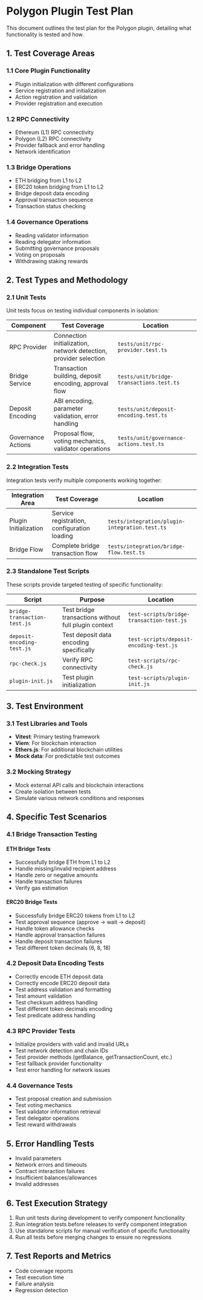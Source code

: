 # Polygon Plugin Test Plan

This document outlines the test plan for the Polygon plugin, detailing what functionality is tested and how.

## 1. Test Coverage Areas

### 1.1 Core Plugin Functionality

- Plugin initialization with different configurations
- Service registration and initialization
- Action registration and validation
- Provider registration and execution

### 1.2 RPC Connectivity

- Ethereum (L1) RPC connectivity
- Polygon (L2) RPC connectivity
- Provider fallback and error handling
- Network identification

### 1.3 Bridge Operations

- ETH bridging from L1 to L2
- ERC20 token bridging from L1 to L2
- Bridge deposit data encoding
- Approval transaction sequence
- Transaction status checking

### 1.4 Governance Operations

- Reading validator information
- Reading delegator information
- Submitting governance proposals
- Voting on proposals
- Withdrawing staking rewards

## 2. Test Types and Methodology

### 2.1 Unit Tests

Unit tests focus on testing individual components in isolation:

| Component          | Test Coverage                                                    | Location                                 |
| ------------------ | ---------------------------------------------------------------- | ---------------------------------------- |
| RPC Provider       | Connection initialization, network detection, provider selection | `tests/unit/rpc-provider.test.ts`        |
| Bridge Service     | Transaction building, deposit encoding, approval flow            | `tests/unit/bridge-transactions.test.ts` |
| Deposit Encoding   | ABI encoding, parameter validation, error handling               | `tests/unit/deposit-encoding.test.ts`    |
| Governance Actions | Proposal flow, voting mechanics, validator operations            | `tests/unit/governance-actions.test.ts`  |

### 2.2 Integration Tests

Integration tests verify multiple components working together:

| Integration Area      | Test Coverage                               | Location                                       |
| --------------------- | ------------------------------------------- | ---------------------------------------------- |
| Plugin Initialization | Service registration, configuration loading | `tests/integration/plugin-integration.test.ts` |
| Bridge Flow           | Complete bridge transaction flow            | `tests/integration/bridge-flow.test.ts`        |

### 2.3 Standalone Test Scripts

These scripts provide targeted testing of specific functionality:

| Script                       | Purpose                                              | Location                                  |
| ---------------------------- | ---------------------------------------------------- | ----------------------------------------- |
| `bridge-transaction-test.js` | Test bridge transactions without full plugin context | `test-scripts/bridge-transaction-test.js` |
| `deposit-encoding-test.js`   | Test deposit data encoding specifically              | `test-scripts/deposit-encoding-test.js`   |
| `rpc-check.js`               | Verify RPC connectivity                              | `test-scripts/rpc-check.js`               |
| `plugin-init.js`             | Test plugin initialization                           | `test-scripts/plugin-init.js`             |

## 3. Test Environment

### 3.1 Test Libraries and Tools

- **Vitest**: Primary testing framework
- **Viem**: For blockchain interaction
- **Ethers.js**: For additional blockchain utilities
- **Mock data**: For predictable test outcomes

### 3.2 Mocking Strategy

- Mock external API calls and blockchain interactions
- Create isolation between tests
- Simulate various network conditions and responses

## 4. Specific Test Scenarios

### 4.1 Bridge Transaction Testing

#### ETH Bridge Tests

- Successfully bridge ETH from L1 to L2
- Handle missing/invalid recipient address
- Handle zero or negative amounts
- Handle transaction failures
- Verify gas estimation

#### ERC20 Bridge Tests

- Successfully bridge ERC20 tokens from L1 to L2
- Test approval sequence (approve → wait → deposit)
- Handle token allowance checks
- Handle approval transaction failures
- Handle deposit transaction failures
- Test different token decimals (6, 8, 18)

### 4.2 Deposit Data Encoding Tests

- Correctly encode ETH deposit data
- Correctly encode ERC20 deposit data
- Test address validation and formatting
- Test amount validation
- Test checksum address handling
- Test different token decimals encoding
- Test predicate address handling

### 4.3 RPC Provider Tests

- Initialize providers with valid and invalid URLs
- Test network detection and chain IDs
- Test provider methods (getBalance, getTransactionCount, etc.)
- Test fallback provider functionality
- Test error handling for network issues

### 4.4 Governance Tests

- Test proposal creation and submission
- Test voting mechanics
- Test validator information retrieval
- Test delegator operations
- Test reward withdrawals

## 5. Error Handling Tests

- Invalid parameters
- Network errors and timeouts
- Contract interaction failures
- Insufficient balances/allowances
- Invalid addresses

## 6. Test Execution Strategy

1. Run unit tests during development to verify component functionality
2. Run integration tests before releases to verify component integration
3. Use standalone scripts for manual verification of specific functionality
4. Run all tests before merging changes to ensure no regressions

## 7. Test Reports and Metrics

- Code coverage reports
- Test execution time
- Failure analysis
- Regression detection
